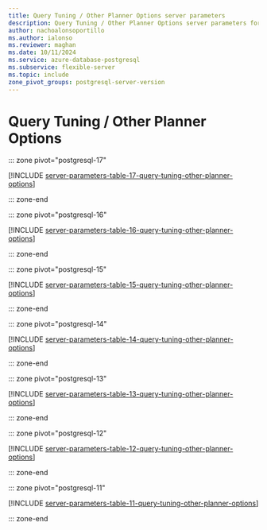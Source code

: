 ```yaml
---
title: Query Tuning / Other Planner Options server parameters
description: Query Tuning / Other Planner Options server parameters for Azure Database for PostgreSQL - Flexible Server.
author: nachoalonsoportillo
ms.author: ialonso
ms.reviewer: maghan
ms.date: 10/11/2024
ms.service: azure-database-postgresql
ms.subservice: flexible-server
ms.topic: include
zone_pivot_groups: postgresql-server-version
---
```

# Query Tuning / Other Planner Options


::: zone pivot="postgresql-17"

[!INCLUDE [server-parameters-table-17-query-tuning-other-planner-options](./includes/server-parameters-table-17-query-tuning-other-planner-options.md)]

::: zone-end


::: zone pivot="postgresql-16"

[!INCLUDE [server-parameters-table-16-query-tuning-other-planner-options](./includes/server-parameters-table-16-query-tuning-other-planner-options.md)]

::: zone-end


::: zone pivot="postgresql-15"

[!INCLUDE [server-parameters-table-15-query-tuning-other-planner-options](./includes/server-parameters-table-15-query-tuning-other-planner-options.md)]

::: zone-end


::: zone pivot="postgresql-14"

[!INCLUDE [server-parameters-table-14-query-tuning-other-planner-options](./includes/server-parameters-table-14-query-tuning-other-planner-options.md)]

::: zone-end


::: zone pivot="postgresql-13"

[!INCLUDE [server-parameters-table-13-query-tuning-other-planner-options](./includes/server-parameters-table-13-query-tuning-other-planner-options.md)]

::: zone-end


::: zone pivot="postgresql-12"

[!INCLUDE [server-parameters-table-12-query-tuning-other-planner-options](./includes/server-parameters-table-12-query-tuning-other-planner-options.md)]

::: zone-end


::: zone pivot="postgresql-11"

[!INCLUDE [server-parameters-table-11-query-tuning-other-planner-options](./includes/server-parameters-table-11-query-tuning-other-planner-options.md)]

::: zone-end


